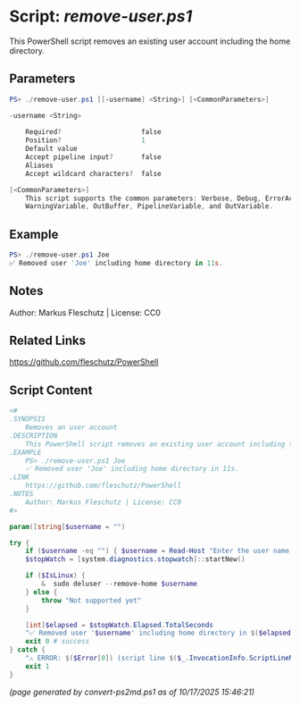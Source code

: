Script: *remove-user.ps1*
========================

This PowerShell script removes an existing user account including the home directory.

Parameters
----------
```powershell
PS> ./remove-user.ps1 [[-username] <String>] [<CommonParameters>]

-username <String>
    
    Required?                    false
    Position?                    1
    Default value                
    Accept pipeline input?       false
    Aliases                      
    Accept wildcard characters?  false

[<CommonParameters>]
    This script supports the common parameters: Verbose, Debug, ErrorAction, ErrorVariable, WarningAction, 
    WarningVariable, OutBuffer, PipelineVariable, and OutVariable.
```

Example
-------
```powershell
PS> ./remove-user.ps1 Joe
✅ Removed user 'Joe' including home directory in 11s.

```

Notes
-----
Author: Markus Fleschutz | License: CC0

Related Links
-------------
https://github.com/fleschutz/PowerShell

Script Content
--------------
```powershell
<#
.SYNOPSIS
	Removes an user account
.DESCRIPTION
	This PowerShell script removes an existing user account including the home directory.
.EXAMPLE
	PS> ./remove-user.ps1 Joe
	✅ Removed user 'Joe' including home directory in 11s.
.LINK
	https://github.com/fleschutz/PowerShell
.NOTES
	Author: Markus Fleschutz | License: CC0
#>

param([string]$username = "")

try {
	if ($username -eq "") { $username = Read-Host "Enter the user name to remove" }
	$stopWatch = [system.diagnostics.stopwatch]::startNew()

	if ($IsLinux) {
		&  sudo deluser --remove-home $username
	} else {
		throw "Not supported yet"
	}

	[int]$elapsed = $stopWatch.Elapsed.TotalSeconds
	"✅ Removed user '$username' including home directory in $($elapsed)s."
	exit 0 # success
} catch {
	"⚠️ ERROR: $($Error[0]) (script line $($_.InvocationInfo.ScriptLineNumber))"
	exit 1
}
```

*(page generated by convert-ps2md.ps1 as of 10/17/2025 15:46:21)*
